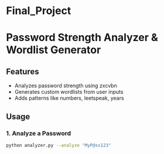 # Final_Project
# Password Strength Analyzer & Wordlist Generator

## Features
- Analyzes password strength using zxcvbn
- Generates custom wordlists from user inputs
- Adds patterns like numbers, leetspeak, years

## Usage

### 1. Analyze a Password
```bash
python analyzer.py --analyze "MyP@ss123"
